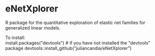 # eNetXplorer
R package for the quantitative exploration of elastic net families for generalized linear models.

To install:<br />
install.packages("devtools") # if you have not installed the "devtools" package
devtools::install_github("juliancandia/eNetXplorer")
